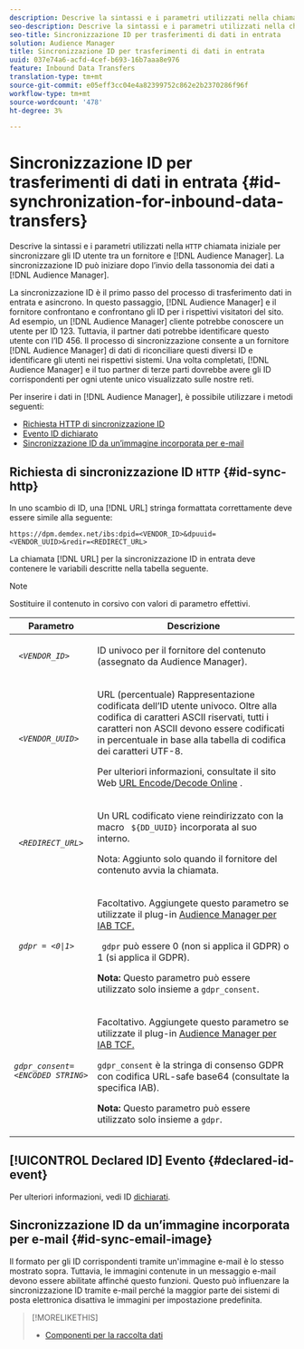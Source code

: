 ```yaml
---
description: Descrive la sintassi e i parametri utilizzati nella chiamata HTTP iniziale per sincronizzare gli ID utente tra un fornitore e  Audience Manager. La sincronizzazione ID può iniziare dopo l’invio della tassonomia dei dati ad  Audience Manager.
seo-description: Descrive la sintassi e i parametri utilizzati nella chiamata HTTP iniziale per sincronizzare gli ID utente tra un fornitore e  Audience Manager. La sincronizzazione ID può iniziare dopo l’invio della tassonomia dei dati ad  Audience Manager.
seo-title: Sincronizzazione ID per trasferimenti di dati in entrata
solution: Audience Manager
title: Sincronizzazione ID per trasferimenti di dati in entrata
uuid: 037e74a6-acfd-4cef-b693-16b7aaa8e976
feature: Inbound Data Transfers
translation-type: tm+mt
source-git-commit: e05eff3cc04e4a82399752c862e2b2370286f96f
workflow-type: tm+mt
source-wordcount: '478'
ht-degree: 3%

---
```



# Sincronizzazione ID per trasferimenti di dati in entrata {#id-synchronization-for-inbound-data-transfers}

Descrive la sintassi e i parametri utilizzati nella `HTTP` chiamata iniziale per sincronizzare gli ID utente tra un fornitore e [!DNL Audience Manager]. La sincronizzazione ID può iniziare dopo l’invio della tassonomia dei dati a [!DNL Audience Manager].

La sincronizzazione ID è il primo passo del processo di trasferimento dati in entrata e asincrono. In questo passaggio, [!DNL Audience Manager] e il fornitore confrontano e confrontano gli ID per i rispettivi visitatori del sito. Ad esempio, un [!DNL Audience Manager] cliente potrebbe conoscere un utente per ID 123. Tuttavia, il partner dati potrebbe identificare questo utente con l’ID 456. Il processo di sincronizzazione consente a un fornitore [!DNL Audience Manager] di dati di riconciliare questi diversi ID e identificare gli utenti nei rispettivi sistemi. Una volta completati, [!DNL Audience Manager] e il tuo partner di terze parti dovrebbe avere gli ID corrispondenti per ogni utente unico visualizzato sulle nostre reti.

Per inserire i dati in [!DNL Audience Manager], è possibile utilizzare i metodi seguenti:

* [Richiesta HTTP di sincronizzazione ID](../../../integration/sending-audience-data/batch-data-transfer-explained/id-sync-http.md#id-sync-http)
* [Evento ID dichiarato](../../../integration/sending-audience-data/batch-data-transfer-explained/id-sync-http.md#declared-id-event)
* [Sincronizzazione ID da un’immagine incorporata per e-mail](../../../integration/sending-audience-data/batch-data-transfer-explained/id-sync-http.md#id-sync-email-image)

## Richiesta di sincronizzazione ID `HTTP` {#id-sync-http}

In uno scambio di ID, una [!DNL URL] stringa formattata correttamente deve essere simile alla seguente:

```
https://dpm.demdex.net/ibs:dpid=<VENDOR_ID>&dpuuid=<VENDOR_UUID>&redir=<REDIRECT_URL>
```

La chiamata [!DNL URL] per la sincronizzazione ID in entrata deve contenere le variabili descritte nella tabella seguente.

>[!NOTE]
>
>Sostituire il contenuto in corsivo con valori di parametro effettivi.

<table id="table_EB9F4246E2A34ABB8ED06EA458EB186F"> 
 <thead> 
  <tr> 
   <th colname="col1" class="entry"> Parametro </th> 
   <th colname="col2" class="entry"> Descrizione </th> 
  </tr> 
 </thead>
 <tbody> 
  <tr> 
   <td colname="col1"> <code> <i>&lt;VENDOR_ID&gt;</i> </code> </td> 
   <td colname="col2"> <p>ID univoco per il fornitore del contenuto (assegnato da <span class="keyword"> Audience Manager</span>). </p> </td> 
  </tr> 
  <tr> 
   <td colname="col1"> <code> <i>&lt;VENDOR_UUID&gt;</i> </code> </td> 
   <td colname="col2"> <p>URL (percentuale) Rappresentazione codificata dell’ID utente univoco. Oltre alla codifica di caratteri ASCII riservati, tutti i caratteri non ASCII devono essere codificati in percentuale in base alla tabella di codifica dei caratteri UTF-8. </p> <p>Per ulteriori informazioni, consultate il sito Web <a href="https://www.url-encode-decode.com" format="http" scope="external"> URL Encode/Decode Online</a> . </p> </td> 
  </tr> 
  <tr> 
   <td colname="col1"> <code> <i>&lt;REDIRECT_URL&gt;</i> </code> </td> 
   <td colname="col2"> <p>Un URL codificato viene reindirizzato con la macro <code> ${DD_UUID}</code> incorporata al suo interno. </p> <p>Nota:  Aggiunto solo quando il fornitore del contenuto avvia la chiamata. </p> </td> 
  </tr> 
  <tr> 
   <td colname="col1"> <code> <i>gdpr = &lt;0|1&gt;</i> </code> </td> 
   <td colname="col2"> <p>Facoltativo. Aggiungete questo parametro se utilizzate il plug-in <a href="../../../overview/data-security-and-privacy/aam-iab-plugin.md">Audience Manager per IAB TCF.</a></p> <p><code> gdpr</code> può essere 0 (non si applica il GDPR) o 1 (si applica il GDPR). </p> <p> <b>Nota:</b> Questo parametro può essere utilizzato solo insieme a <code>gdpr_consent</code>.</p></td> 
  </tr> 
  <tr> 
   <td colname="col1"> <code><i>gdpr_consent=&lt;ENCODED STRING&gt;</i> </code> </td> 
   <td colname="col2"> <p>Facoltativo. Aggiungete questo parametro se utilizzate il plug-in <a href="../../../overview/data-security-and-privacy/aam-iab-plugin.md">Audience Manager per IAB TCF.</a></p> <p><code>gdpr_consent</code> è la stringa di consenso GDPR con codifica URL-safe base64 (consultate la specifica <a href="https://github.com/InteractiveAdvertisingBureau/GDPR-Transparency-and-Consent-Framework/blob/master/URL-based%20Consent%20Passing_%20Framework%20Guidance.md#specifications" format="http" scope="external"></a>IAB). </p> <p> <b>Nota:</b> Questo parametro può essere utilizzato solo insieme a <code>gdpr</code>.</p> </td> 
  </tr> 
 </tbody> 
</table>

## [!UICONTROL Declared ID] Evento {#declared-id-event}

Per ulteriori informazioni, vedi ID [dichiarati](../../../features/declared-ids.md).

## Sincronizzazione ID da un’immagine incorporata per e-mail {#id-sync-email-image}

Il formato per gli ID corrispondenti tramite un&#39;immagine e-mail è lo stesso mostrato sopra. Tuttavia, le immagini contenute in un messaggio e-mail devono essere abilitate affinché questo funzioni. Questo può influenzare la sincronizzazione ID tramite e-mail perché la maggior parte dei sistemi di posta elettronica disattiva le immagini per impostazione predefinita.

>[!MORELIKETHIS]
>
>* [Componenti per la raccolta dati](../../../reference/system-components/components-data-collection.md)

